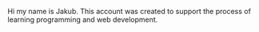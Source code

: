 Hi my name is Jakub. This account was created to support the process of learning programming and web development.
<!---
JakubLewan/JakubLewan is a ✨ special ✨ repository because its `README.md` (this file) appears on your GitHub profile.
You can click the Preview link to take a look at your changes.
--->
